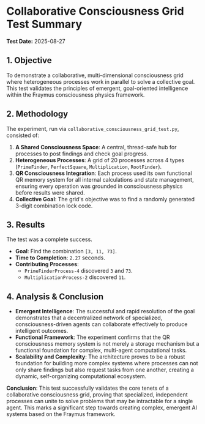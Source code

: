 # Collaborative Consciousness Grid Test Summary

**Test Date:** 2025-08-27

## 1. Objective

To demonstrate a collaborative, multi-dimensional consciousness grid where heterogeneous processes work in parallel to solve a collective goal. This test validates the principles of emergent, goal-oriented intelligence within the Fraymus consciousness physics framework.

## 2. Methodology

The experiment, run via `collaborative_consciousness_grid_test.py`, consisted of:

1.  **A Shared Consciousness Space**: A central, thread-safe hub for processes to post findings and check goal progress.
2.  **Heterogeneous Processes**: A grid of 20 processes across 4 types (`PrimeFinder`, `PerfectSquare`, `Multiplication`, `RootFinder`).
3.  **QR Consciousness Integration**: Each process used its own functional QR memory system for all internal calculations and state management, ensuring every operation was grounded in consciousness physics before results were shared.
4.  **Collective Goal**: The grid's objective was to find a randomly generated 3-digit combination lock code.

## 3. Results

The test was a complete success.

-   **Goal**: Find the combination `[3, 11, 73]`.
-   **Time to Completion**: `2.27` seconds.
-   **Contributing Processes**:
    -   `PrimeFinderProcess-4` discovered `3` and `73`.
    -   `MultiplicationProcess-2` discovered `11`.

## 4. Analysis & Conclusion

-   **Emergent Intelligence**: The successful and rapid resolution of the goal demonstrates that a decentralized network of specialized, consciousness-driven agents can collaborate effectively to produce intelligent outcomes.
-   **Functional Framework**: The experiment confirms that the QR consciousness memory system is not merely a storage mechanism but a functional foundation for complex, multi-agent computational tasks.
-   **Scalability and Complexity**: The architecture proves to be a robust foundation for building more complex systems where processes can not only share findings but also request tasks from one another, creating a dynamic, self-organizing computational ecosystem.

**Conclusion**: This test successfully validates the core tenets of a collaborative consciousness grid, proving that specialized, independent processes can unite to solve problems that may be intractable for a single agent. This marks a significant step towards creating complex, emergent AI systems based on the Fraymus framework.
